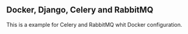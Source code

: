 ## Docker, Django, Celery and RabbitMQ

This is a example for Celery and RabbitMQ whit Docker configuration.
